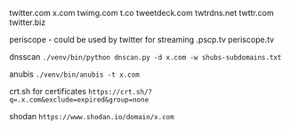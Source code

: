 twitter.com
x.com
twimg.com
t.co
tweetdeck.com
twtrdns.net
twttr.com
twitter.biz

periscope - could be used by twitter for streaming
.pscp.tv
periscope.tv


dnsscan
`./venv/bin/python dnscan.py -d x.com -w shubs-subdomains.txt`

anubis
`./venv/bin/anubis -t x.com`

crt.sh for certificates
`https://crt.sh/?q=.x.com&exclude=expired&group=none`

shodan 
`https://www.shodan.io/domain/x.com`